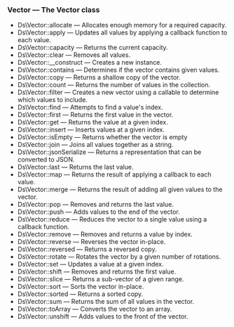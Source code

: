 



### Vector — The Vector class

* Ds\Vector::allocate — Allocates enough memory for a required capacity.
* Ds\Vector::apply — Updates all values by applying a callback function to each value.
* Ds\Vector::capacity — Returns the current capacity.
* Ds\Vector::clear — Removes all values.
* Ds\Vector::__construct — Creates a new instance.
* Ds\Vector::contains — Determines if the vector contains given values.
* Ds\Vector::copy — Returns a shallow copy of the vector.
* Ds\Vector::count — Returns the number of values in the collection.
* Ds\Vector::filter — Creates a new vector using a callable to determine which values to include.
* Ds\Vector::find — Attempts to find a value's index.
* Ds\Vector::first — Returns the first value in the vector.
* Ds\Vector::get — Returns the value at a given index.
* Ds\Vector::insert — Inserts values at a given index.
* Ds\Vector::isEmpty — Returns whether the vector is empty
* Ds\Vector::join — Joins all values together as a string.
* Ds\Vector::jsonSerialize — Returns a representation that can be converted to JSON.
* Ds\Vector::last — Returns the last value.
* Ds\Vector::map — Returns the result of applying a callback to each value.
* Ds\Vector::merge — Returns the result of adding all given values to the vector.
* Ds\Vector::pop — Removes and returns the last value.
* Ds\Vector::push — Adds values to the end of the vector.
* Ds\Vector::reduce — Reduces the vector to a single value using a callback function.
* Ds\Vector::remove — Removes and returns a value by index.
* Ds\Vector::reverse — Reverses the vector in-place.
* Ds\Vector::reversed — Returns a reversed copy.
* Ds\Vector::rotate — Rotates the vector by a given number of rotations.
* Ds\Vector::set — Updates a value at a given index.
* Ds\Vector::shift — Removes and returns the first value.
* Ds\Vector::slice — Returns a sub-vector of a given range.
* Ds\Vector::sort — Sorts the vector in-place.
* Ds\Vector::sorted — Returns a sorted copy.
* Ds\Vector::sum — Returns the sum of all values in the vector.
* Ds\Vector::toArray — Converts the vector to an array.
* Ds\Vector::unshift — Adds values to the front of the vector.